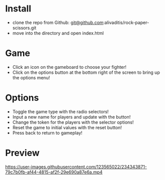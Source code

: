 # Install

- clone the repo from Github: git@github.com:alivaditis/rock-paper-scissors.git
- move into the directory and open index.html

# Game

- Click an icon on the gameboard to choose your fighter!
- Click on the options button at the bottom right of the screen to bring up the options menu!

# Options

- Toggle the game type with the radio selectors!
- Input a new name for players and update with the button!
- Change the token for the players with the selector options!
- Reset the game to initial values with the reset button!
- Press back to return to gameplay!

# Preview

https://user-images.githubusercontent.com/123565022/234343871-79c7b0fb-af44-4815-af2f-29e690a87e6a.mp4
